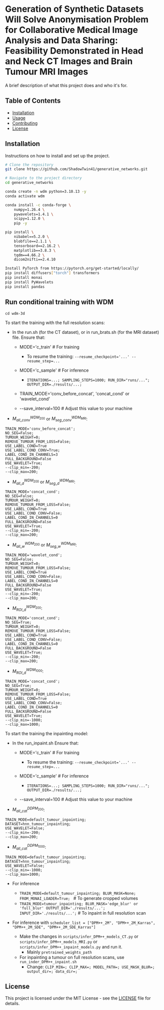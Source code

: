 # Generation of Synthetic Datasets Will Solve Anonymisation Problem for Collaborative Medical Image Analysis and Data Sharing: Feasibility Demonstrated in Head and Neck CT Images and Brain Tumour MRI Images

A brief description of what this project does and who it's for.

## Table of Contents

- [Installation](#installation)
- [Usage](#usage)
- [Contributing](#contributing)
- [License](#license)

## Installation

Instructions on how to install and set up the project.

```bash
# Clone the repository
git clone https://github.com/ShadowTwin41/generative_networks.git

# Navigate to the project directory
cd generative_networks

conda create -n wdm python=3.10.13 -y
conda activate wdm

conda install -c conda-forge \
    numpy=1.26.4 \
    pywavelets=1.4.1 \
    scipy=1.12.0 \
    pip -y

pip install \
    nibabel==5.2.0 \
    blobfile==2.1.1 \
    tensorboard==2.16.2 \
    matplotlib==3.8.3 \
    tqdm==4.66.2 \
    dicom2nifti==2.4.10

Install PyTorch from https://pytorch.org/get-started/locally/
pip install diffusers["torch"] transformers
pip install monai
pip install PyWavelets
pip install pandas
```

## Run conditional training with WDM
```cd wdm-3d```

To start the training with the full resolution scans:
  *   In the run.sh (for the CT dataset), or in run_brats.sh (for the MRI dataset) file. Ensure that:
      * MODE='c_train' # For training
        * To resume the training: ```--resume_checkpoint='...' --resume_step=...```

      * MODE='c_sample' # For inference
        * ```ITERATIONS=...; SAMPLING_STEPS=1000; RUN_DIR="runs/..."; OUTPUT_DIR=./results/...; ```
      * TRAIN_MODE='conv_before_concat', 'concat_cond' or 'wavelet_cond'
      * --save_interval=100 # Adjust this value to your machine

  * $M_{all\_conv}^{WDM_{200}}$ or $M_{seg\_conv}^{WDM_{MRI}}$:
```
TRAIN_MODE='conv_before_concat';
NO_SEG=False;
TUMOUR_WEIGHT=0;
REMOVE_TUMOUR_FROM_LOSS=False;
USE_LABEL_COND=True
USE_LABEL_COND_CONV=True;
LABEL_COND_IN_CHANNELS=3
FULL_BACKGROUND=False
USE_WAVELET=True;
--clip_min=-200;
--clip_max=200;
```

  * $M_{all\_d}^{WDM_{200}}$ or $M_{seg\_d}^{WDM_{MRI}}$:
```
TRAIN_MODE='concat_cond';
NO_SEG=False;
TUMOUR_WEIGHT=0;
REMOVE_TUMOUR_FROM_LOSS=False;
USE_LABEL_COND=True
USE_LABEL_COND_CONV=False;
LABEL_COND_IN_CHANNELS=0
FULL_BACKGROUND=False
USE_WAVELET=True;
--clip_min=-200;
--clip_max=200;
```

  * $M_{all\_w}^{WDM_{200}}$ or $M_{seg\_w}^{WDM_{MRI}}$:
```
TRAIN_MODE='wavelet_cond';
NO_SEG=False;
TUMOUR_WEIGHT=0;
REMOVE_TUMOUR_FROM_LOSS=False;
USE_LABEL_COND=True
USE_LABEL_COND_CONV=False;
LABEL_COND_IN_CHANNELS=0
FULL_BACKGROUND=False
USE_WAVELET=True;
--clip_min=-200;
--clip_max=200;
```

  * $M_{ROI\_d}^{WDM_{200}}$:
```
TRAIN_MODE='concat_cond';
NO_SEG=True;
TUMOUR_WEIGHT=0;
REMOVE_TUMOUR_FROM_LOSS=False;
USE_LABEL_COND=True
USE_LABEL_COND_CONV=False;
LABEL_COND_IN_CHANNELS=0
FULL_BACKGROUND=False
USE_WAVELET=True;
--clip_min=-200;
--clip_max=200;
```

  * $M_{ROI\_d}^{WDM_{1000}}$:
```
TRAIN_MODE='concat_cond';
NO_SEG=True;
TUMOUR_WEIGHT=0;
REMOVE_TUMOUR_FROM_LOSS=False;
USE_LABEL_COND=True
USE_LABEL_COND_CONV=False;
LABEL_COND_IN_CHANNELS=0
FULL_BACKGROUND=False
USE_WAVELET=True;
--clip_min=-1000;
--clip_max=1000;
```

To start the training the inpainting model:
  *   In the run_inpaint.sh Ensure that:
      * MODE='c_train' # For training
        * To resume the training: ```--resume_checkpoint='...' --resume_step=...```

      * MODE='c_sample' # For inference
        * ```ITERATIONS=...; SAMPLING_STEPS=1000; RUN_DIR="runs/..."; OUTPUT_DIR=./results/...; ```
      * --save_interval=100 # Adjust this value to your machine
  
  * $M_{all\_cat}^{DDPM_{200}}$:
```
TRAIN_MODE=default_tumour_inpainting; 
DATASET=hnn_tumour_inpainting; 
USE_WAVELET=False;
--clip_min=-200;
--clip_max=200;
```

  * $M_{all\_cat}^{DDPM_{1000}}$:
```
TRAIN_MODE=default_tumour_inpainting; 
DATASET=hnn_tumour_inpainting; 
USE_WAVELET=False;
--clip_min=-1000;
--clip_max=1000;
```

* For inference
  * ```TRAIN_MODE=default_tumour_inpainting; BLUR_MASK=None; FROM_MONAI_LOADER=True; ``` # To generate cropped volumes
  * ```TRAIN_MODE=tumour_inpainting; BLUR_MASK='edge_blur' or 'full_blur' OUTPUT_DIR='./results/...'; INPUT_DIR='./results/...';``` # To inpaint in full resolution scan 


* For inference with ```scheduler_list = ["DPM++_2M", "DPM++_2M_Karras", "DPM++_2M_SDE", "DPM++_2M_SDE_Karras"]```
  * Make the changes in ```scripts/infer_DPM++_models_CT.py``` or ```scripts/infer_DPM++_models_MRI.py``` or ```scripts/infer_DPM++_inpaint_models.py``` and run it.
    * Mainly ```pretrained_weights_path```
  * For inpainting a tumour on full resolution scans, use ```run_inder_DPM++_inpaint.sh``` 
    * Change: ```CLIP_MIN=; CLIP_MAX=; MODEL_PATH=; USE_MASK_BLUR=; output_dir=; data_dir=;```
## License

This project is licensed under the MIT License - see the [LICENSE](LICENSE) file for details.